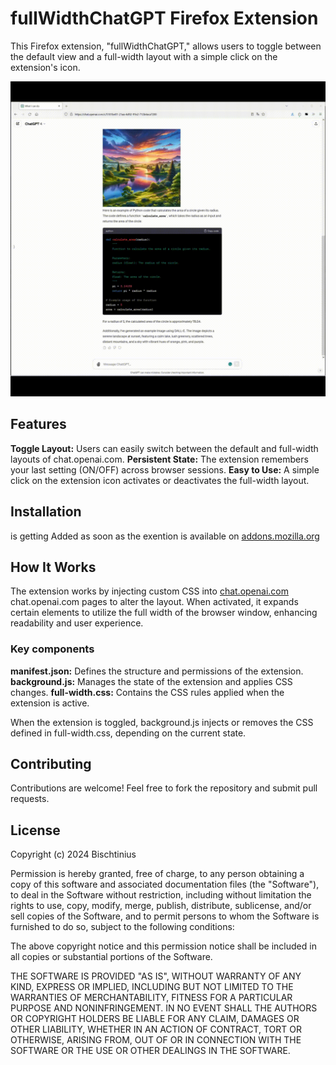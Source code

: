 # fullWidthChatGPT Firefox Extension

This Firefox extension, "fullWidthChatGPT," allows users to toggle between the default view and a full-width layout with a simple click on the extension's icon.

![GIF showing the usage of the extenstion](./doc/fullWidthChatGPT_V2.gif)

## Features

**Toggle Layout:** Users can easily switch between the default and full-width layouts of chat.openai.com.
**Persistent State:** The extension remembers your last setting (ON/OFF) across browser sessions.
**Easy to Use:** A simple click on the extension icon activates or deactivates the full-width layout.

## Installation

is getting Added as soon as the exention is available on [addons.mozilla.org](https://addons.mozilla.org/de/firefox/extensions/)

## How It Works

The extension works by injecting custom CSS into [chat.openai.com](https://chat.openai.com) chat.openai.com pages to alter the layout. When activated, it expands certain elements to utilize the full width of the browser window, enhancing readability and user experience.

### Key components

**manifest.json:** Defines the structure and permissions of the extension.
**background.js:** Manages the state of the extension and applies CSS changes.
**full-width.css:** Contains the CSS rules applied when the extension is active.

When the extension is toggled, background.js injects or removes the CSS defined in full-width.css, depending on the current state.

## Contributing

Contributions are welcome! Feel free to fork the repository and submit pull requests.

## License

Copyright (c) 2024 Bischtinius

Permission is hereby granted, free of charge, to any person obtaining a copy
of this software and associated documentation files (the "Software"), to deal
in the Software without restriction, including without limitation the rights
to use, copy, modify, merge, publish, distribute, sublicense, and/or sell
copies of the Software, and to permit persons to whom the Software is
furnished to do so, subject to the following conditions:

The above copyright notice and this permission notice shall be included in all
copies or substantial portions of the Software.

THE SOFTWARE IS PROVIDED "AS IS", WITHOUT WARRANTY OF ANY KIND, EXPRESS OR
IMPLIED, INCLUDING BUT NOT LIMITED TO THE WARRANTIES OF MERCHANTABILITY,
FITNESS FOR A PARTICULAR PURPOSE AND NONINFRINGEMENT. IN NO EVENT SHALL THE
AUTHORS OR COPYRIGHT HOLDERS BE LIABLE FOR ANY CLAIM, DAMAGES OR OTHER
LIABILITY, WHETHER IN AN ACTION OF CONTRACT, TORT OR OTHERWISE, ARISING FROM,
OUT OF OR IN CONNECTION WITH THE SOFTWARE OR THE USE OR OTHER DEALINGS IN THE
SOFTWARE.
